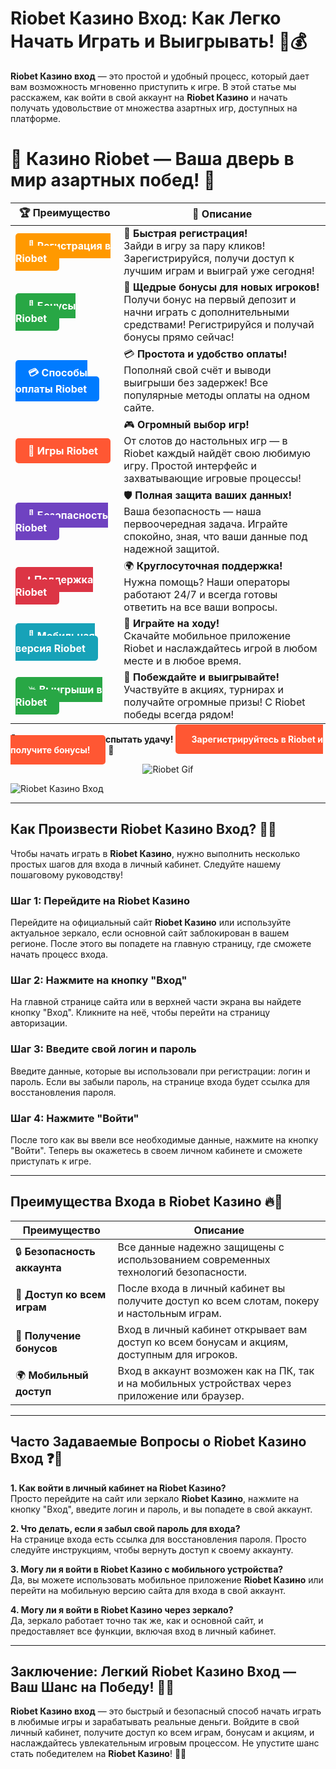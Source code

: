 # Riobet Казино Вход: Как Легко Начать Играть и Выигрывать! 🎰💰

**Riobet Казино вход** — это простой и удобный процесс, который дает вам возможность мгновенно приступить к игре. В этой статье мы расскажем, как войти в свой аккаунт на **Riobet Казино** и начать получать удовольствие от множества азартных игр, доступных на платформе.

# 🎲 **Казино Riobet — Ваша дверь в мир азартных побед!** 🎰

| 🏆 **Преимущество** | 🌟 **Описание** |
|--------------------|-----------------|
| <a href="https://brandplay.link/7xBLTPyj" style="background-color: #ff9900; color: white; padding: 10px 20px; border-radius: 5px; text-decoration: none; font-weight: bold;">🎉 Регистрация в Riobet</a> | 🚀 **Быстрая регистрация!** <br> Зайди в игру за пару кликов! Зарегистрируйся, получи доступ к лучшим играм и выиграй уже сегодня! |
| <a href="https://brandplay.link/7xBLTPyj" style="background-color: #28a745; color: white; padding: 10px 20px; border-radius: 5px; text-decoration: none; font-weight: bold;">🎁 Бонусы Riobet</a> | 🎉 **Щедрые бонусы для новых игроков!** <br> Получи бонус на первый депозит и начни играть с дополнительными средствами! Регистрируйся и получай бонусы прямо сейчас! |
| <a href="https://brandplay.link/7xBLTPyj" style="background-color: #007bff; color: white; padding: 10px 20px; border-radius: 5px; text-decoration: none; font-weight: bold;">💳 Способы оплаты Riobet</a> | 💳 **Простота и удобство оплаты!** <br> Пополняй свой счёт и выводи выигрыши без задержек! Все популярные методы оплаты на одном сайте. |
| <a href="https://brandplay.link/7xBLTPyj" style="background-color: #ff5733; color: white; padding: 10px 20px; border-radius: 5px; text-decoration: none; font-weight: bold;">🎰 Игры Riobet</a> | 🎮 **Огромный выбор игр!** <br> От слотов до настольных игр — в Riobet каждый найдёт свою любимую игру. Простой интерфейс и захватывающие игровые процессы! |
| <a href="https://brandplay.link/7xBLTPyj" style="background-color: #6f42c1; color: white; padding: 10px 20px; border-radius: 5px; text-decoration: none; font-weight: bold;">🔐 Безопасность Riobet</a> | 🛡️ **Полная защита ваших данных!** <br> Ваша безопасность — наша первоочередная задача. Играйте спокойно, зная, что ваши данные под надежной защитой. |
| <a href="https://brandplay.link/7xBLTPyj" style="background-color: #dc3545; color: white; padding: 10px 20px; border-radius: 5px; text-decoration: none; font-weight: bold;">📞 Поддержка Riobet</a> | 🌍 **Круглосуточная поддержка!** <br> Нужна помощь? Наши операторы работают 24/7 и всегда готовы ответить на все ваши вопросы. |
| <a href="https://brandplay.link/7xBLTPyj" style="background-color: #17a2b8; color: white; padding: 10px 20px; border-radius: 5px; text-decoration: none; font-weight: bold;">📱 Мобильная версия Riobet</a> | 📱 **Играйте на ходу!** <br> Скачайте мобильное приложение Riobet и наслаждайтесь игрой в любом месте и в любое время. |
| <a href="https://brandplay.link/7xBLTPyj" style="background-color: #28a745; color: white; padding: 10px 20px; border-radius: 5px; text-decoration: none; font-weight: bold;">💥 Выигрыши в Riobet</a> | 🤑 **Побеждайте и выигрывайте!** <br> Участвуйте в акциях, турнирах и получайте огромные призы! С Riobet победы всегда рядом! |

🎉 **Не упустите шанс испытать удачу!** <a href="https://brandplay.link/7xBLTPyj" style="background-color: #ff5733; color: white; padding: 15px 25px; border-radius: 5px; text-decoration: none; font-weight: bold;">Зарегистрируйтесь в Riobet и получите бонусы!</a> 🌟

<p align="center">
  <img src="https://i.pinimg.com/originals/1d/b3/25/1db325483acbe642c6d4e6fdd73a4988.gif" alt="Riobet Gif">
</p>


![Riobet Казино Вход](https://www.bragazeta.ru/wp-content/uploads/2023/06/riobet1.webp)

---

## Как Произвести **Riobet Казино Вход**? 🔑📲

Чтобы начать играть в **Riobet Казино**, нужно выполнить несколько простых шагов для входа в личный кабинет. Следуйте нашему пошаговому руководству!

### Шаг 1: Перейдите на **Riobet Казино**  
Перейдите на официальный сайт **Riobet Казино** или используйте актуальное зеркало, если основной сайт заблокирован в вашем регионе. После этого вы попадете на главную страницу, где сможете начать процесс входа.

### Шаг 2: Нажмите на кнопку "Вход"  
На главной странице сайта или в верхней части экрана вы найдете кнопку "Вход". Кликните на неё, чтобы перейти на страницу авторизации.

### Шаг 3: Введите свой логин и пароль  
Введите данные, которые вы использовали при регистрации: логин и пароль. Если вы забыли пароль, на странице входа будет ссылка для восстановления пароля.

### Шаг 4: Нажмите "Войти"  
После того как вы ввели все необходимые данные, нажмите на кнопку "Войти". Теперь вы окажетесь в своем личном кабинете и сможете приступать к игре.

---

## Преимущества Входа в **Riobet Казино** 🔥🎉

| Преимущество                             | Описание                                                               |
|------------------------------------------|-----------------------------------------------------------------------|
| 🔒 **Безопасность аккаунта**             | Все данные надежно защищены с использованием современных технологий безопасности. |
| 🎰 **Доступ ко всем играм**              | После входа в личный кабинет вы получите доступ ко всем слотам, покеру и настольным играм. |
| 🎁 **Получение бонусов**                 | Вход в личный кабинет открывает вам доступ ко всем бонусам и акциям, доступным для игроков. |
| 🌍 **Мобильный доступ**                  | Вход в аккаунт возможен как на ПК, так и на мобильных устройствах через приложение или браузер. |

---

## Часто Задаваемые Вопросы о **Riobet Казино Вход** ❓💬

**1. Как войти в личный кабинет на **Riobet Казино**?**  
Просто перейдите на сайт или зеркало **Riobet Казино**, нажмите на кнопку "Вход", введите логин и пароль, и вы попадете в свой аккаунт.

**2. Что делать, если я забыл свой пароль для входа?**  
На странице входа есть ссылка для восстановления пароля. Просто следуйте инструкциям, чтобы вернуть доступ к своему аккаунту.

**3. Могу ли я войти в **Riobet Казино** с мобильного устройства?**  
Да, вы можете использовать мобильное приложение **Riobet Казино** или перейти на мобильную версию сайта для входа в свой аккаунт.

**4. Могу ли я войти в **Riobet Казино** через зеркало?**  
Да, зеркало работает точно так же, как и основной сайт, и предоставляет все функции, включая вход в личный кабинет.

---

## Заключение: Легкий **Riobet Казино Вход** — Ваш Шанс на Победу! 🎉💸

**Riobet Казино вход** — это быстрый и безопасный способ начать играть в любимые игры и зарабатывать реальные деньги. Войдите в свой личный кабинет, получите доступ ко всем играм, бонусам и акциям, и наслаждайтесь увлекательным игровым процессом. Не упустите шанс стать победителем на **Riobet Казино**! 🌟🎰
